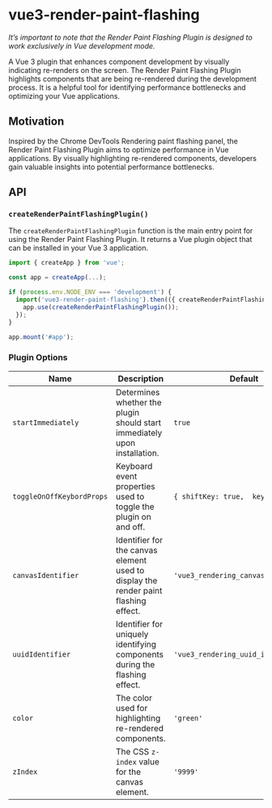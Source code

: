 # vue3-render-paint-flashing

_It’s important to note that the Render Paint Flashing Plugin is designed to work exclusively in Vue development mode._

A Vue 3 plugin that enhances component development by visually indicating re-renders on the screen. The Render Paint Flashing Plugin highlights components that are being re-rendered during the development process. It is a helpful tool for identifying performance bottlenecks and optimizing your Vue applications.

## Motivation

Inspired by the Chrome DevTools Rendering paint flashing panel, the Render Paint Flashing Plugin aims to optimize performance in Vue applications. By visually highlighting re-rendered components, developers gain valuable insights into potential performance bottlenecks.

## API

### `createRenderPaintFlashingPlugin()`

The `createRenderPaintFlashingPlugin` function is the main entry point for using the Render Paint Flashing Plugin. It returns a Vue plugin object that can be installed in your Vue 3 application.

```javascript
import { createApp } from 'vue';

const app = createApp(...);

if (process.env.NODE_ENV === 'development') {
  import('vue3-render-paint-flashing').then(({ createRenderPaintFlashingPlugin }) => {
    app.use(createRenderPaintFlashingPlugin());
  });
}

app.mount('#app');
```

### Plugin Options

| Name                      | Description                                                                         | Default                              |
| ------------------------- | ----------------------------------------------------------------------------------- | ------------------------------------ |
| `startImmediately`        | Determines whether the plugin should start immediately upon installation.           | `true`                               |
| `toggleOnOffKeybordProps` | Keyboard event properties used to toggle the plugin on and off.                     | `{ shiftKey: true,  key: 'T' }`      |
| `canvasIdentifier`        | Identifier for the canvas element used to display the render paint flashing effect. | `'vue3_rendering_canvas_identifier'` |
| `uuidIdentifier`          | Identifier for uniquely identifying components during the flashing effect.          | `'vue3_rendering_uuid_identifier'`   |
| `color`                   | The color used for highlighting re-rendered components.                             | `'green'`                            |
| `zIndex`                  | The CSS `z-index` value for the canvas element.                                     | `'9999'`                             |
